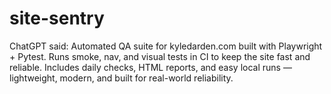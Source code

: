 # site-sentry
ChatGPT said:  Automated QA suite for kyledarden.com built with Playwright + Pytest. Runs smoke, nav, and visual tests in CI to keep the site fast and reliable. Includes daily checks, HTML reports, and easy local runs — lightweight, modern, and built for real-world reliability.
